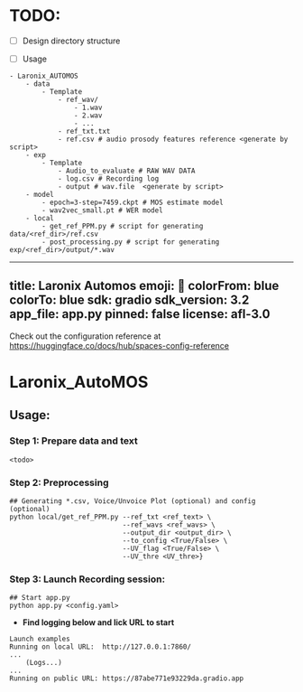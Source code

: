 # TODO:
+ [ ] Design directory structure
+ [ ] Usage


```
- Laronix_AUTOMOS
    - data
        - Template
            - ref_wav/
                - 1.wav
                - 2.wav
                - ...
            - ref_txt.txt
            - ref.csv # audio prosody features reference <generate by script>
    - exp
        - Template
            - Audio_to_evaluate # RAW WAV DATA
            - log.csv # Recording log 
            - output # wav.file  <generate by script>
    - model
        - epoch=3-step=7459.ckpt # MOS estimate model
        - wav2vec_small.pt # WER model
    - local
        - get_ref_PPM.py # script for generating data/<ref_dir>/ref.csv
        - post_processing.py # script for generating exp/<ref_dir>/output/*.wav
```

---
title: Laronix Automos
emoji: 🏃
colorFrom: blue
colorTo: blue
sdk: gradio
sdk_version: 3.2
app_file: app.py
pinned: false
license: afl-3.0
---

Check out the configuration reference at https://huggingface.co/docs/hub/spaces-config-reference

# Laronix_AutoMOS

## Usage:
### Step 1: Prepare data and text
`<todo>`
### Step 2: Preprocessing
```
## Generating *.csv, Voice/Unvoice Plot (optional) and config (optional)
python local/get_ref_PPM.py --ref_txt <ref_text> \
                            --ref_wavs <ref_wavs> \
                            --output_dir <output_dir> \
                            --to_config <True/False> \
                            --UV_flag <True/False> \
                            --UV_thre <UV_thre>}
```
### Step 3: Launch Recording session:

```
## Start app.py
python app.py <config.yaml>
```
+ **Find logging below and lick URL to start**
```
Launch examples
Running on local URL:  http://127.0.0.1:7860/
...
    (Logs...)
...
Running on public URL: https://87abe771e93229da.gradio.app
```

